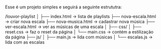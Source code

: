 Esse é um projeto simples e seguirá a seguinte estrututra:

/louvor-playlist
│
├── index.html              → lista de playlists
├── nova-escala.html      → criar nova escala
├── nova-musica.html        → cadastrar nova música
├── ver-escala.html       → ver as músicas de uma escala
│
├── css/
│   ├── reset.css             → faz o reset da página
│   └── main.css              → contém a estilização da página
├── js/
│   ├── main.js             → lida com músicas
│   └── escalas.js         → lida com as escalas
